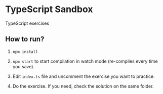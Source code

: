 # TypeScript Sandbox

TypeScript exercises

## How to run?

1. `npm install`

2. `npm start` to start compilation in watch mode (re-compiles every time you save).

3. Edit `index.ts` file and uncomment the exercise you want to practice.

4. Do the exercise. If you need, check the solution on the same folder.
